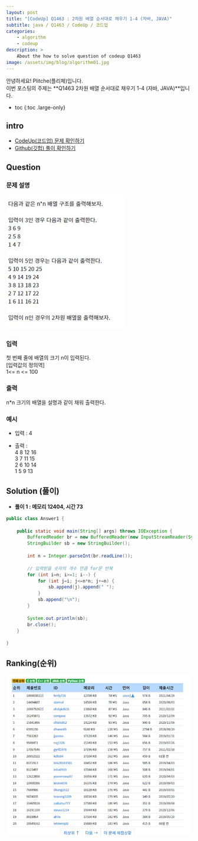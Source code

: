 ```yaml
---
layout: post
title: "[CodeUp] Q1463 : 2차원 배열 순서대로 채우기 1-4 (자바, JAVA)"
subtitle: java / Q1463 / CodeUp / 코드업
categories:
    - algorithm
    - codeup
description: >
    About the how to solve question of codeup Q1463
image: /assets/img/blog/algorithm01.jpg
---
```


안녕하세요! Plitche(플리체)입니다.  
이번 포스팅의 주제는 **Q1463 2차원 배열 순서대로 채우기 1-4 (자바, JAVA)**입니다.

* toc
{:toc .large-only}

## intro
* [CodeUp(코드업) 문제 확인하기](https://codeup.kr/problem.php?id=1463)  
* [Github(깃헙) 풀이 확인하기](https://github.com/plitche/CodeUp_Solution/tree/master/Q1401~Q1500/Q1463)  

## Question
### 문제 설명
![](/assets/post/codeup/Q1400~Q1499/20211023_02/01.JPG)  

### 입력
첫 번째 줄에 배열의 크기 n이 입력된다.  
[입력값의 정의역]  
1<= n <= 100  

### 출력
n*n 크기의 배열을 설명과 같이 채워 출력한다.  

### 예시
* 입력 : 4  

* 출력 :  
4 8 12 16  
3 7 11 15  
2 6 10 14  
1 5 9 13  

## Solution (풀이)
* **풀이 1 : 메모리 12404, 시간 73**  

```java
public class Answer1 {

    public static void main(String[] args) throws IOException {
        BufferedReader br = new BufferedReader(new InputStreamReader(System.in));
        StringBuilder sb = new StringBuilder();
        
        int n = Integer.parseInt(br.readLine());
        
        // 입력받을 숫자의 개수 만큼 for문 반복
        for (int i=n; i>=1; i--) {
        	for (int j=i; j<=n*n; j+=n) {
        		sb.append(j).append(" ");
        	}
        	sb.append("\n");
        }
        
        System.out.println(sb);
        br.close();
    }
    	 
}
```  

## Ranking(순위)
![](/assets/post/codeup/Q1400~Q1499/20211023_02/03.JPG)  